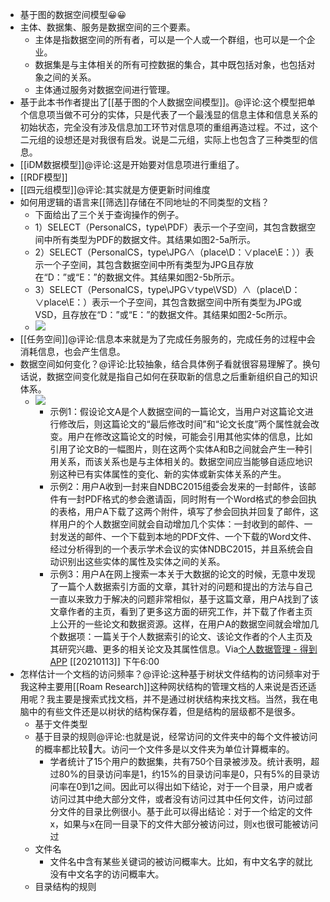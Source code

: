 - 基于图的数据空间模型😀😀
- 主体、数据集、服务是数据空间的三个要素。
    - 主体是指数据空间的所有者，可以是一个人或一个群组，也可以是一个企业。
    - 数据集是与主体相关的所有可控数据的集合，其中既包括对象，也包括对象之间的关系。
    - 主体通过服务对数据空间进行管理。
- 基于此本书作者提出了[[基于图的个人数据空间模型]]。@评论:这个模型把单个信息项当做不可分的实体，只是代表了一个最浅显的信息主体和信息关系的初始状态，完全没有涉及信息加工环节对信息项的重组再造过程。不过，这个二元组的设想还是对我很有启发。说是二元组，实际上也包含了三种类型的信息。
- [[iDM数据模型]]@评论:这是开始要对信息项进行重组了。
- [[RDF模型]]
- [[四元组模型]]@评论:其实就是方便更新时间维度
- 如何用逻辑的语言来[[筛选]]存储在不同地址的不同类型的文档？
    - 下面给出了三个关于查询操作的例子。
    - 1）SELECT（PersonalCS，type\PDF）表示一个子空间，其包含数据空间中所有类型为PDF的数据文件。其结果如图2-5a所示。
    - 2）SELECT（PersonalCS，type\JPG∧（place\D：∨place\E：））表示一个子空间，其包含数据空间中所有类型为JPG且存放在“D：”或“E：”的数据文件。其结果如图2-5b所示。
    - 3）SELECT（PersonalCS，type\JPG∨type\VSD）∧（place\D：∨place\E：）表示一个子空间，其包含数据空间中所有类型为JPG或VSD，且存放在“D：”或“E：”的数据文件。其结果如图2-5c所示。
    - ![](https://firebasestorage.googleapis.com/v0/b/firescript-577a2.appspot.com/o/imgs%2Fapp%2Fxinyiheng%2FyTdyhcvkPK.png?alt=media&token=fb36762c-5499-43e7-94a5-a16cd85c6572)
- [[任务空间]]@评论:信息本来就是为了完成任务服务的，完成任务的过程中会消耗信息，也会产生信息。
- 数据空间如何变化？@评论:比较抽象，结合具体例子看就很容易理解了。换句话说，数据空间变化就是指自己如何在获取新的信息之后重新组织自己的知识体系。
    - ![](https://firebasestorage.googleapis.com/v0/b/firescript-577a2.appspot.com/o/imgs%2Fapp%2Fxinyiheng%2FVKbeJNB39F.png?alt=media&token=8742a71c-9101-437a-872e-8ca46fa3af88)
        - 示例1：假设论文A是个人数据空间的一篇论文，当用户对这篇论文进行修改后，则这篇论文的“最后修改时间”和“论文长度”两个属性就会改变。用户在修改这篇论文的时候，可能会引用其他实体的信息，比如引用了论文B的一幅图片，则在这两个实体A和B之间就会产生一种引用关系，而该关系也是与主体相关的。数据空间应当能够自适应地识别这种已有实体属性的变化、新的实体或新实体关系的产生。
        - 示例2：用户A收到一封来自NDBC2015组委会发来的一封邮件，该邮件有一封PDF格式的参会邀请函，同时附有一个Word格式的参会回执的表格，用户A下载了这两个附件，填写了参会回执并回复了邮件，这样用户的个人数据空间就会自动增加几个实体：一封收到的邮件、一封发送的邮件、一个下载到本地的PDF文件、一个下载的Word文件、经过分析得到的一个表示学术会议的实体NDBC2015，并且系统会自动识别出这些实体的属性及实体之间的关系。
        - 示例3：用户A在网上搜索一本关于大数据的论文的时候，无意中发现了一篇个人数据索引方面的文章，其针对的问题和提出的方法与自己一直以来致力于解决的问题非常相似，基于这篇文章，用户A找到了该文章作者的主页，看到了更多这方面的研究工作，并下载了作者主页上公开的一些论文和数据资源。这样，在用户A的数据空间就会增加几个数据项：一篇关于个人数据索引的论文、该论文作者的个人主页及其研究兴趣、更多的相关论文及其属性信息。Via[个人数据管理 - 得到APP](https://www.dedao.cn/reader?id=bODoM61kAj9Rql84gzG5nVNZopXKY3Do6nWJLrBmEDv2QPMOyx7a6e1dbPQj2Zdm) [[20210113]] 下午6:00
- 怎样估计一个文档的访问频率？@评论:这种基于树状文件结构的访问频率对于我这种主要用[[Roam Research]]这种网状结构的管理文档的人来说是否还适用呢？我主要是搜索式找文档，并不是通过树状结构来找文档。当然，我在电脑中的有些文件还是以树状的结构保存着，但是结构的层级都不是很多。
    - 基于文件类型
    - 基于目录的规则@评论:也就是说，经常访问的文件夹中的每个文件被访问的概率都比较大。访问一个文件多是以文件夹为单位计算概率的。
        - 学者统计了15个用户的数据集，共有750个目录被涉及。统计表明，超过80%的目录访问率是1，约15%的目录访问率是0，只有5%的目录访问率在0到1之间。因此可以得出如下结论，对于一个目录，用户或者访问过其中绝大部分文件，或者没有访问过其中任何文件，访问过部分文件的目录比例很小。基于此可以得出结论：对于一个给定的文件x，如果与x在同一目录下的文件大部分被访问过，则x也很可能被访问过
    - 文件名
        - 文件名中含有某些关键词的被访问概率大。比如，有中文名字的就比没有中文名字的访问概率大。
    - 目录结构的规则
